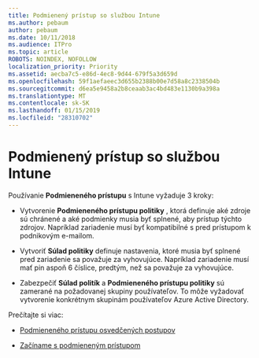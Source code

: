 ```yaml
---
title: Podmienený prístup so službou Intune
ms.author: pebaum
author: pebaum
ms.date: 10/11/2018
ms.audience: ITPro
ms.topic: article
ROBOTS: NOINDEX, NOFOLLOW
localization_priority: Priority
ms.assetid: aecba7c5-e86d-4ec8-9d44-679f5a3d659d
ms.openlocfilehash: 59f1aefaeec3d655b2388b00e7d58a8c2338504b
ms.sourcegitcommit: d6ea5e9458a2b8ceaab3ac4bd483e1130b9a398a
ms.translationtype: MT
ms.contentlocale: sk-SK
ms.lasthandoff: 01/15/2019
ms.locfileid: "28310702"
---
```

# <a name="conditional-access-with-intune"></a>Podmienený prístup so službou Intune

Používanie **Podmieneného prístupu** s Intune vyžaduje 3 kroky: 
  
- Vytvorenie **Podmieneného prístupu politiky** , ktorá definuje aké zdroje sú chránené a aké podmienky musia byť splnené, aby prístup týchto zdrojov. Napríklad zariadenie musí byť kompatibilné s pred prístupom k podnikovým e-mailom. 
    
- Vytvoriť **Súlad politiky** definuje nastavenia, ktoré musia byť splnené pred zariadenie sa považuje za vyhovujúce. Napríklad zariadenie musí mať pin aspoň 6 číslice, predtým, než sa považuje za vyhovujúce. 
    
- Zabezpečiť **Súlad politík** a **Podmieneného prístupu politiky** sú zamerané na požadovanej skupiny používateľov. To môže vyžadovať vytvorenie konkrétnym skupinám používateľov Azure Active Directory. 
    
Prečítajte si viac:
  
- [Podmieneného prístupu osvedčených postupov](https://docs.microsoft.com/en-us/azure/active-directory/conditional-access/best-practices)
    
- [Začíname s podmieneným prístupom](https://docs.microsoft.com/en-us/azure/active-directory/active-directory-conditional-access-azure-portal-get-started)
    


